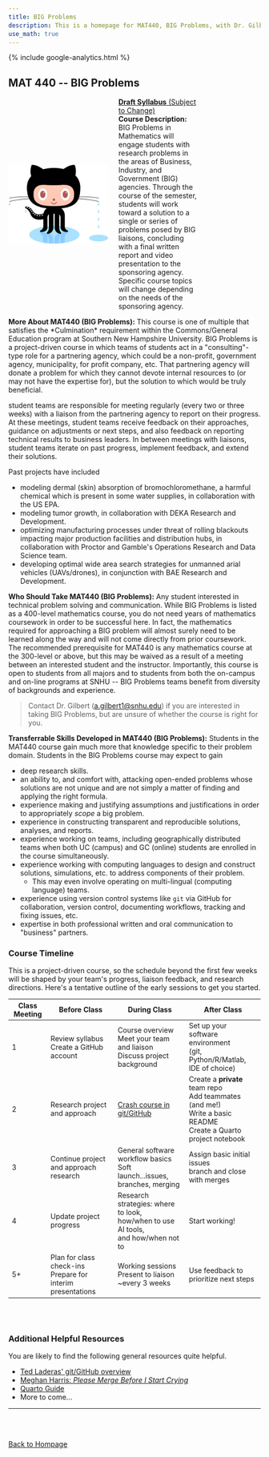 ```yaml
---
title: BIG Problems
description: This is a homepage for MAT440, BIG Problems, with Dr. Gilbert at Southern New Hampshire University. In this course, student teams collaborate with a partner from Business, Industry, or Government (BIG) to tackle real-world problems whose solutions can make a meaningful impact for the partnering entity.
use_math: true
---
```


{% include google-analytics.html %}

## MAT 440 -- BIG Problems

<script>
MathJax = {
  tex: {
    inlineMath: [['$', '$'], ['\\(', '\\)']]
  },
  svg: {
    fontCache: 'global'
  }
};
</script>
<script type="text/javascript" id="MathJax-script" async
  src="https://cdn.jsdelivr.net/npm/mathjax@3/es5/tex-svg.js">
</script>

<div style="display: flex; justify-content: space-between; align-items: center; flex-wrap: wrap;">
  <!-- Left Side: Your Info -->
  <div style="display: flex; align-items: center; max-width: 75%;">
    <img src="/SiteFiles/octocat_drip.jpg" alt="GitHub OctoCat Dripping After Swimming" style="width: 200px; margin-right: 20px;">
    <div>
      <p style="margin: 0;"><a href="https://drive.google.com/file/d/1dpKgoDG4p24jO0MiYis4J9pmOrj-OqcK/view?usp=sharing"><strong>Draft Syllabus</strong> (Subject to Change)</a></p>
      <p style="margin: 0;"><strong>Course Description:</strong> BIG Problems in Mathematics will engage students with research problems in the areas of Business, Industry, and Government (BIG) agencies. Through the course of the semester, students will work toward a solution to a single or series of problems posed by BIG liaisons, concluding with a final written report and video presentation to the sponsoring agency. Specific course topics will change depending on the needs of the sponsoring agency.</p>
    </div>
  </div>
</div>

<p> <strong>More About MAT440 (BIG Problems):</strong> This course is one of multiple that satisfies the *Culmination* requirement within the Commons/General Education program at Southern New Hampshire University. BIG Problems is a project-driven course in which teams of students act in a "consulting"-type role for a partnering agency, which could be a non-profit, government agency, municipality, for profit company, etc. That partnering agency will donate a problem for which they cannot devote internal resources to (or may not have the expertise for), but the solution to which would be truly beneficial.</p>

<p> student teams are responsible for meeting regularly (every two or three weeks) with a liaison from the partnering agency to report on their progress. At these meetings, student teams receive feedback on their approaches, guidance on adjustments or next steps, and also feedback on reporting technical results to business leaders. In between meetings with liaisons, student teams iterate on past progress, implement feedback, and extend their solutions.</p>

<p> Past projects have included 
  
  + modeling dermal (skin) absorption of bromochloromethane, a harmful chemical which is present in some water supplies, in collaboration with the US EPA.
  + modeling tumor growth, in collaboration with DEKA Research and Development.
  + optimizing manufacturing processes under threat of rolling blackouts impacting major production facilities and distribution hubs, in collaboration with Proctor and Gamble's Operations Research and Data Science team.
  + developing optimal wide area search strategies for unmanned arial vehicles (UAVs/drones), in conjunction with BAE Research and Development.
</p>

<p> <strong>Who Should Take MAT440 (BIG Problems):</strong> Any student interested in technical problem solving and communication. While BIG Problems is listed as a 400-level mathematics course, you do not need years of mathematics coursework in order to be successful here. In fact, the mathematics required for approaching a BIG problem will almost surely need to be learned along the way and will not come directly from prior coursework. The recommended prerequisite for MAT440 is any mathematics course at the 300-level or above, but this may be waived as a result of a meeting between an interested student and the instructor. Importantly, this course is open to students from all majors and to students from both the on-campus and on-line programs at SNHU -- BIG Problems teams benefit from diversity of backgrounds and experience.

> Contact Dr. Gilbert ([a.gilbert1@snhu.edu](mailto:a.gilber1@snhu.edu)) if you are interested in taking BIG Problems, but are unsure of whether the course is right for you.

</p>

<p> <strong>Transferrable Skills Developed in MAT440 (BIG Problems):</strong> Students in the MAT440 course gain much more that knowledge specific to their problem domain. Students in the BIG Problems course may expect to gain 

  + deep research skills.
  + an ability to, and comfort with, attacking open-ended problems whose solutions are not unique and are not simply a matter of finding and applying the right formula.
  + experience making and justifying assumptions and justifications in order to appropriately *scope* a big problem.
  + experience in constructing transparent and reproducible solutions, analyses, and reports.
  + experience working on teams, including geographically distributed teams when both UC (campus) and GC (online) students are enrolled in the course simultaneously.
  + experience working with computing languages to design and construct solutions, simulations, etc. to address components of their problem.
      + This may even involve operating on multi-lingual (computing language) teams.
  + experience using version control systems like `git` via GitHub for collaboration, version control, documenting workflows, tracking and fixing issues, etc.
  + expertise in both professional written and oral communication to "business" partners.
</p>

### Course Timeline

This is a project-driven course, so the schedule beyond the first few weeks will be shaped by your team's progress, liaison feedback, and research directions. Here's a tentative outline of the early sessions to get you started.

| Class Meeting | Before Class | During Class | After Class |
|---------------|--------------|--------------|-------------|
| 1 | Review syllabus <br/> Create a GitHub account | Course overview <br/> Meet your team and liaison <br/> Discuss project background | Set up your software environment <br/> (git, Python/R/Matlab, IDE of choice) |
| 2 | Research project and approach | [Crash course in git/GitHub](https://agmath.github.io/intro_git/intro_git_slides.html) | Create a **private** team repo <br/> Add teammates (and me!) <br/> Write a basic README <br/> Create a Quarto project notebook |
| 3 | Continue project and approach research | General software workflow basics <br/> Soft launch...issues, branches, merging | Assign basic initial issues <br/> branch and close with merges |
| 4 | Update project progress | Research strategies: where to look, <br/> how/when to use AI tools, <br/> and how/when not to | Start working! |
| 5+ | Plan for class check-ins <br/> Prepare for interim presentations | Working sessions <br/> Present to liaison ~every 3 weeks | Use feedback to prioritize next steps |

<br/>
<br/>

### Additional Helpful Resources

You are likely to find the following general resources quite helpful.

+ [Ted Laderas' git/GitHub overview](https://hutchdatascience.org/intro_git/#/title-slide)
+ [Meghan Harris: *Please Merge Before I Start Crying*](https://youtu.be/y2qdvYKKVdc?si=0sAG5HMmdOXqzirS)
+ [Quarto Guide](https://quarto.org/docs/guide/)
+ More to come...

***

<br/>
<br/>

[Back to Hompage](https://agmath.github.io/)

